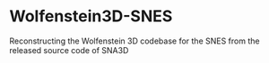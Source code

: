 # Wolfenstein3D-SNES
 Reconstructing the Wolfenstein 3D codebase for the SNES from the released source code of SNA3D
